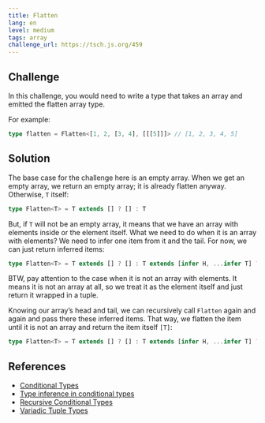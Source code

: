 ```yaml
---
title: Flatten
lang: en
level: medium
tags: array
challenge_url: https://tsch.js.org/459
---
```


## Challenge

In this challenge, you would need to write a type that takes an array and emitted the flatten array type.

For example:

```ts
type flatten = Flatten<[1, 2, [3, 4], [[[5]]]> // [1, 2, 3, 4, 5]
```

## Solution

The base case for the challenge here is an empty array.
When we get an empty array, we return an empty array; it is already flatten anyway.
Otherwise, `T` itself:

```typescript
type Flatten<T> = T extends [] ? [] : T
```

But, if `T` will not be an empty array, it means that we have an array with elements inside or the element itself.
What we need to do when it is an array with elements?
We need to infer one item from it and the tail.
For now, we can just return inferred items:

```typescript
type Flatten<T> = T extends [] ? [] : T extends [infer H, ...infer T] ? [H, T] : [T]
```

BTW, pay attention to the case when it is not an array with elements.
It means it is not an array at all, so we treat it as the element itself and just return it wrapped in a tuple.

Knowing our array’s head and tail, we can recursively call `Flatten` again and again and pass there these inferred items.
That way, we flatten the item until it is not an array and return the item itself `[T]`:

```typescript
type Flatten<T> = T extends [] ? [] : T extends [infer H, ...infer T] ? [...Flatten<H>, ...Flatten<T>] : [T]
```

## References

- [Conditional Types](https://www.typescriptlang.org/docs/handbook/advanced-types.html#conditional-types)
- [Type inference in conditional types](https://www.typescriptlang.org/docs/handbook/advanced-types.html#type-inference-in-conditional-types)
- [Recursive Conditional Types](https://www.typescriptlang.org/docs/handbook/release-notes/typescript-4-1.html#recursive-conditional-types)
- [Variadic Tuple Types](https://www.typescriptlang.org/docs/handbook/release-notes/typescript-4-0.html#variadic-tuple-types)
